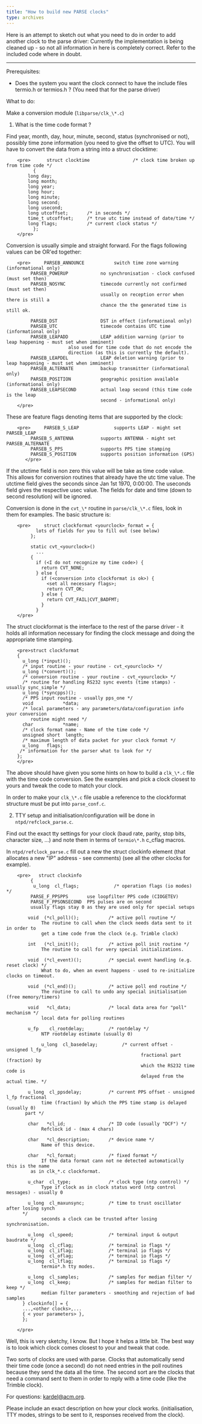 ```yaml
---
title: "How to build new PARSE clocks"
type: archives
---
```


Here is an attempt to sketch out what you need to do in order to add another clock to the parse driver: Currently the implementation is being cleaned up - so not all information in here is completely correct. Refer to the included code where in doubt.

* * *

Prerequisites:

*   Does the system you want the clock connect to have the include files termio.h or termios.h ? (You need that for the parse driver)

What to do:

Make a conversion module (`libparse/clk_\*.c`)

1.  What is the time code format ?

Find year, month, day, hour, minute, second, status (synchronised or not), possibly time zone information (you need to give the offset to UTC). You will have to convert the data from a string into a struct clocktime:

        <pre>      struct clocktime                /* clock time broken up from time code */
              {
        	long day;
        	long month;
        	long year;
        	long hour;
        	long minute;
        	long second;
        	long usecond;
        	long utcoffset;       /* in seconds */
        	time_t utcoffset;     /* true utc time instead of date/time */
        	long flags;           /* current clock status */
              };
        </pre>

Conversion is usually simple and straight forward. For the flags following values can be OR'ed together:

        <pre>     PARSEB_ANNOUNCE           switch time zone warning (informational only)
             PARSEB_POWERUP            no synchronisation - clock confused (must set then)
             PARSEB_NOSYNC             timecode currently not confirmed (must set then)
                                       usually on reception error when there is still a
                                       chance the the generated time is still ok.

             PARSEB_DST                DST in effect (informational only)
             PARSEB_UTC                timecode contains UTC time (informational only)
             PARSEB_LEAPADD            LEAP addition warning (prior to leap happening - must set when imminent)
        			       also used for time code that do not encode the
        			       direction (as this is currently the default).
             PARSEB_LEAPDEL            LEAP deletion warning (prior to leap happening - must set when imminent)
             PARSEB_ALTERNATE          backup transmitter (informational only)
             PARSEB_POSITION           geographic position available (informational only)
             PARSEB_LEAPSECOND         actual leap second (this time code is the leap
                                       second - informational only)
        </pre>

These are feature flags denoting items that are supported by the clock:

        <pre>     PARSEB_S_LEAP             supports LEAP - might set PARSEB_LEAP
             PARSEB_S_ANTENNA          supports ANTENNA - might set PARSEB_ALTERNATE
             PARSEB_S_PPS              supports PPS time stamping
             PARSEB_S_POSITION         supports position information (GPS)
           </pre>

If the utctime field is non zero this value will be take as time code value. This allows for conversion routines that already have the utc time value. The utctime field gives the seconds since Jan 1st 1970, 0:00:00. The useconds field gives the respective usec value. The fields for date and time (down to second resolution) will be ignored.

Conversion is done in the `cvt_\*` routine in `parse/clk_\*.c` files, look in them for examples. The basic structure is:

        <pre>     struct clockformat <yourclock>_format = {
               lots of fields for you to fill out (see below)
             };

             static cvt_<yourclock>()
               ...
             {
               if (<I do not recognize my time code>) {
                 return CVT_NONE;
               } else {
                 if (<conversion into clockformat is ok>) {
                   <set all necessary flags>;
                   return CVT_OK;
                 } else {
                   return CVT_FAIL|CVT_BADFMT;
                 }
               }
        </pre>

The struct clockformat is the interface to the rest of the parse driver - it holds all information necessary for finding the clock message and doing the appropriate time stamping.

        <pre>struct clockformat
        {
          u_long (*input)();
          /* input routine - your routine - cvt_<yourclock> */
          u_long (*convert)();
          /* conversion routine - your routine - cvt_<yourclock> */
          /* routine for handling RS232 sync events (time stamps) - usually sync_simple */
          u_long (*syncpps)(); 
          /* PPS input routine - usually pps_one */
          void           *data;
          /* local parameters - any parameters/data/configuration info your conversion
             routine might need */
          char           *name;
          /* clock format name - Name of the time code */
          unsigned short  length;
          /* maximum length of data packet for your clock format */
          u_long   flags;
         /* information for the parser what to look for */
        };
        </pre>

The above should have given you some hints on how to build a `clk_\*.c` file with the time code conversion. See the examples and pick a clock closest to yours and tweak the code to match your clock.

In order to make your `clk_\*.c` file usable a reference to the clockformat structure must be put into `parse_conf.c`.

2. TTY setup and initialisation/configuration will be done in `ntpd/refclock_parse.c`.

Find out the exact tty settings for your clock (baud rate, parity, stop bits, character size, ...) and note them in terms of `termio\*.h` c_cflag macros.

In `ntpd/refclock_parse.c` fill out a new the struct clockinfo element (that allocates a new "IP" address - see comments) (see all the other clocks for example).

        <pre>   struct clockinfo
             {
              u_long  cl_flags;             /* operation flags (io modes) */
        	 PARSE_F_PPSPPS       use loopfilter PPS code (CIOGETEV)
        	 PARSE_F_PPSONSECOND  PPS pulses are on second
        	 usually flags stay 0 as they are used only for special setups

            void  (*cl_poll)();           /* active poll routine */
                 The routine to call when the clock needs data sent to it in order to
                 get a time code from the clock (e.g. Trimble clock)

            int   (*cl_init)();           /* active poll init routine */
                 The routine to call for very special initializations.

            void  (*cl_event)();          /* special event handling (e.g. reset clock) */
                 What to do, when an event happens - used to re-initialize clocks on timeout.

            void  (*cl_end)();            /* active poll end routine */
                 The routine to call to undo any special initialisation (free memory/timers)

            void   *cl_data;              /* local data area for "poll" mechanism */
                 local data for polling routines

            u_fp    cl_rootdelay;         /* rootdelay */
                 NTP rootdelay estimate (usually 0)

        	     u_long  cl_basedelay;         /* current offset - unsigned l_fp
                                                      fractional part (fraction) by
                                                      which the RS232 time code is
                                                      delayed from the actual time. */

            u_long  cl_ppsdelay;          /* current PPS offset - unsigned l_fp fractional
                 time (fraction) by which the PPS time stamp is delayed (usually 0)
           part */

            char   *cl_id;                /* ID code (usually "DCF") */
                 Refclock id - (max 4 chars)

            char   *cl_description;       /* device name */
                 Name of this device.

            char   *cl_format;            /* fixed format */
                 If the data format cann not ne detected automatically this is the name
        	 as in clk_*.c clockformat.

            u_char  cl_type;              /* clock type (ntp control) */
                 Type if clock as in clock status word (ntp control messages) - usually 0

            u_long  cl_maxunsync;         /* time to trust oscillator after losing synch
          */
                 seconds a clock can be trusted after losing synchronisation.

            u_long  cl_speed;             /* terminal input & output baudrate */
            u_long  cl_cflag;             /* terminal io flags */
            u_long  cl_iflag;             /* terminal io flags */
            u_long  cl_oflag;             /* terminal io flags */
            u_long  cl_lflag;             /* terminal io flags */
                 termio*.h tty modes.

            u_long  cl_samples;           /* samples for median filter */
            u_long  cl_keep;              /* samples for median filter to keep */
                 median filter parameters - smoothing and rejection of bad samples
          } clockinfo[] = {
          ...,<other clocks>,...
          { < your parameters> },
          };

        </pre>

Well, this is very sketchy, I know. But I hope it helps a little bit. The best way is to look which clock comes closest to your and tweak that code.

Two sorts of clocks are used with parse. Clocks that automatically send their time code (once a second) do not need entries in the poll routines because they send the data all the time. The second sort are the clocks that need a command sent to them in order to reply with a time code (like the Trimble clock).

For questions: [kardel@acm.org](mailto:%20kardel@acm.org).

Please include an exact description on how your clock works. (initialisation, TTY modes, strings to be sent to it, responses received from the clock).
